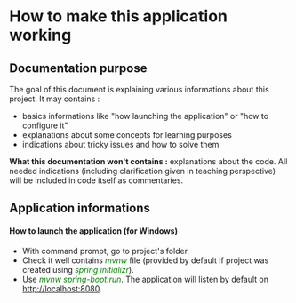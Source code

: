 # How to make this application working
## Documentation purpose
The goal of this document is explaining various informations about this project. It may contains : 
- basics informations like "how launching the application" or "how to configure it"
- explanations about some concepts for learning purposes
- indications about tricky issues and how to solve them

**What this documentation won't contains :** explanations about the code. All needed indications (including clarification given in teaching perspective) will be included in code itself as commentaries.

## Application informations
#### How to launch the application (for Windows)
- With command prompt, go to project's folder.
- Check it well contains <span style="color: green;">*mvnw*</span> file (provided by default if project was created using <span style="color: green;">*spring initializr*</span>).
- Use <span style="color: green;">*mvnw spring-boot:run*</span>. The application will listen by default on <a href="http://localhost:8080">http://localhost:8080</a>.